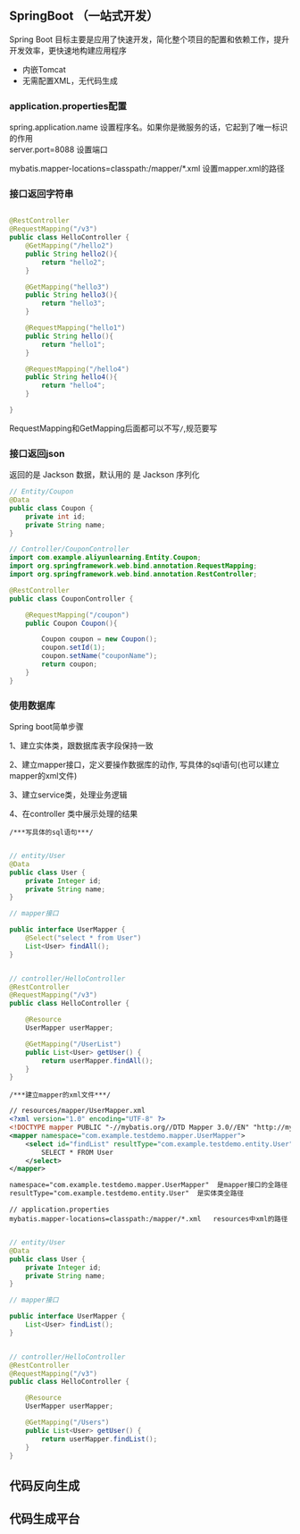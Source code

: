 

## SpringBoot （一站式开发）
Spring Boot 目标主要是应用了快速开发，简化整个项目的配置和依赖工作，提升开发效率，更快速地构建应用程序

- 内嵌Tomcat
- 无需配置XML，无代码生成

### application.properties配置
spring.application.name 设置程序名。如果你是微服务的话，它起到了唯一标识的作用  
server.port=8088 设置端口


mybatis.mapper-locations=classpath:/mapper/*.xml  设置mapper.xml的路径


### 接口返回字符串

``` java

@RestController
@RequestMapping("/v3")
public class HelloController {
    @GetMapping("/hello2")
    public String hello2(){
        return "hello2";
    }

    @GetMapping("hello3")
    public String hello3(){
        return "hello3";
    }

    @RequestMapping("hello1")
    public String hello(){
        return "hello1";
    }

    @RequestMapping("/hello4")
    public String hello4(){
        return "hello4";
    }

}
```

RequestMapping和GetMapping后面都可以不写`/`,规范要写


### 接口返回json

返回的是 Jackson 数据，默认用的 是 Jackson 序列化

``` java
// Entity/Coupon
@Data
public class Coupon {
    private int id;
    private String name;
}

```


``` java
// Controller/CouponController
import com.example.aliyunlearning.Entity.Coupon;
import org.springframework.web.bind.annotation.RequestMapping;
import org.springframework.web.bind.annotation.RestController;

@RestController
public class CouponController {

    @RequestMapping("/coupon")
    public Coupon Coupon(){

        Coupon coupon = new Coupon();
        coupon.setId(1);
        coupon.setName("couponName");
        return coupon;
    }
}
```
### 使用数据库

Spring boot简单步骤

1、建立实体类，跟数据库表字段保持一致

2、建立mapper接口，定义要操作数据库的动作, 写具体的sql语句(也可以建立mapper的xml文件)

3、建立service类，处理业务逻辑

4、在controller 类中展示处理的结果



`/***写具体的sql语句***/`

``` java

// entity/User
@Data
public class User {
    private Integer id;
    private String name;
}

// mapper接口

public interface UserMapper {
    @Select("select * from User")
    List<User> findAll();
}


// controller/HelloController
@RestController
@RequestMapping("/v3")
public class HelloController {

    @Resource
    UserMapper userMapper;

    @GetMapping("/UserList")
    public List<User> getUser() {
        return userMapper.findAll();
    }
}
```

`/***建立mapper的xml文件***/`

``` xml
// resources/mapper/UserMapper.xml
<?xml version="1.0" encoding="UTF-8" ?>
<!DOCTYPE mapper PUBLIC "-//mybatis.org//DTD Mapper 3.0//EN" "http://mybatis.org/dtd/mybatis-3-mapper.dtd" >
<mapper namespace="com.example.testdemo.mapper.UserMapper">
    <select id="findList" resultType="com.example.testdemo.entity.User">
        SELECT * FROM User
    </select>
</mapper>

namespace="com.example.testdemo.mapper.UserMapper"  是mapper接口的全路径
resultType="com.example.testdemo.entity.User"  是实体类全路径 
```

``` 
// application.properties
mybatis.mapper-locations=classpath:/mapper/*.xml   resources中xml的路径
```

``` java

// entity/User
@Data
public class User {
    private Integer id;
    private String name;
}

// mapper接口

public interface UserMapper {
    List<User> findList();
}


// controller/HelloController
@RestController
@RequestMapping("/v3")
public class HelloController {

    @Resource
    UserMapper userMapper;

    @GetMapping("/Users")
    public List<User> getUser() {
        return userMapper.findList();
    }
}
```

## 代码反向生成

## 代码生成平台
